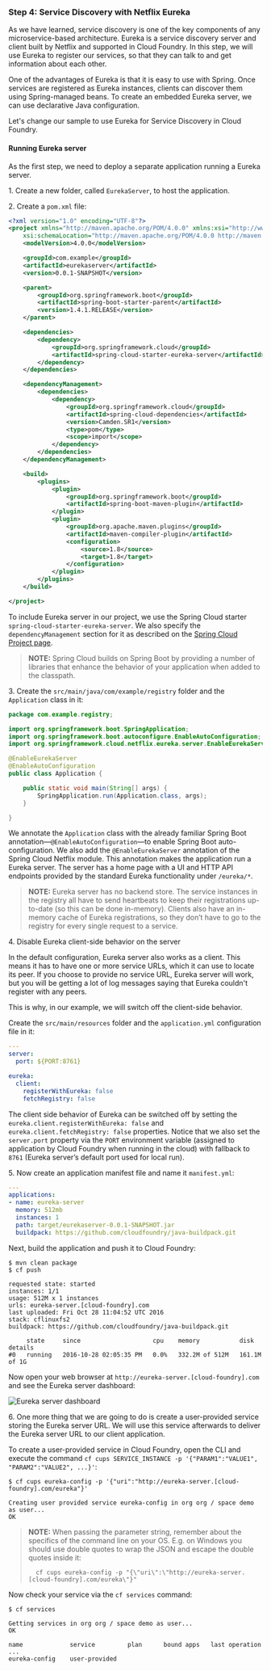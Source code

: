 ### Step 4: Service Discovery with Netflix Eureka

As we have learned, service discovery is one of the key components of any microservice-based architecture. Eureka is a service discovery server and client built by Netflix and supported in Cloud Foundry. In this step, we will use Eureka to register our services, so that they can talk to and get information about each other.

One of the advantages of Eureka is that it is easy to use with Spring. Once services are registered as Eureka instances, clients can discover them using Spring-managed beans. To create an embedded Eureka server, we can use declarative Java configuration.

Let's change our sample to use Eureka for Service Discovery in Cloud Foundry.


#### Running Eureka server

As the first step, we need to deploy a separate application running a Eureka server.

1\. Create a new folder, called `EurekaServer`, to host the application.

2\. Create a `pom.xml` file:

```xml
<?xml version="1.0" encoding="UTF-8"?>
<project xmlns="http://maven.apache.org/POM/4.0.0" xmlns:xsi="http://www.w3.org/2001/XMLSchema-instance"
    xsi:schemaLocation="http://maven.apache.org/POM/4.0.0 http://maven.apache.org/xsd/maven-4.0.0.xsd">
    <modelVersion>4.0.0</modelVersion>

    <groupId>com.example</groupId>
    <artifactId>eurekaserver</artifactId>
    <version>0.0.1-SNAPSHOT</version>

    <parent>
        <groupId>org.springframework.boot</groupId>
        <artifactId>spring-boot-starter-parent</artifactId>
        <version>1.4.1.RELEASE</version>
    </parent>

    <dependencies>
        <dependency>
            <groupId>org.springframework.cloud</groupId>
            <artifactId>spring-cloud-starter-eureka-server</artifactId>
        </dependency>
    </dependencies>

    <dependencyManagement>
        <dependencies>
            <dependency>
                <groupId>org.springframework.cloud</groupId>
                <artifactId>spring-cloud-dependencies</artifactId>
                <version>Camden.SR1</version>
                <type>pom</type>
                <scope>import</scope>
            </dependency>
        </dependencies>
    </dependencyManagement>

    <build>
        <plugins>
            <plugin>
                <groupId>org.springframework.boot</groupId>
                <artifactId>spring-boot-maven-plugin</artifactId>
            </plugin>
            <plugin>
                <groupId>org.apache.maven.plugins</groupId>
                <artifactId>maven-compiler-plugin</artifactId>
                <configuration>
                    <source>1.8</source>
                    <target>1.8</target>
                </configuration>
            </plugin>
        </plugins>
    </build>

</project>
```

To include Eureka server in our project, we use the Spring Cloud starter `spring-cloud-starter-eureka-server`. We also specify the `dependencyManagement` section for it as described on the [Spring Cloud Project page](http://projects.spring.io/spring-cloud/).

> **NOTE:** Spring Cloud builds on Spring Boot by providing a number of libraries that enhance the behavior of your application when added to the classpath.

3\. Create the `src/main/java/com/example/registry` folder and the `Application` class in it:

```java
package com.example.registry;

import org.springframework.boot.SpringApplication;
import org.springframework.boot.autoconfigure.EnableAutoConfiguration;
import org.springframework.cloud.netflix.eureka.server.EnableEurekaServer;

@EnableEurekaServer
@EnableAutoConfiguration
public class Application {

    public static void main(String[] args) {
        SpringApplication.run(Application.class, args);
    }

}
```

We annotate the `Application` class with the already familiar Spring Boot annotation—`@EnableAutoConfiguration`—to enable Spring Boot auto-configuration. We also add the `@EnableEurekaServer` annotation of the Spring Cloud Netflix module. This annotation makes the application run a Eureka server. The server has a home page with a UI and HTTP API endpoints provided by the standard Eureka functionality under `/eureka/*`.

> **NOTE:** Eureka server has no backend store. The service instances in the registry all have to send heartbeats to keep their registrations up-to-date (so this can be done in-memory). Clients also have an in-memory cache of Eureka registrations, so they don’t have to go to the registry for every single request to a service.

4\. Disable Eureka client-side behavior on the server

In the default configuration, Eureka server also works as a client. This means it has to have one or more service URLs, which it can use to locate its peer. If you choose to provide no service URL, Eureka server will work, but you will be getting a lot of log messages saying that Eureka couldn't register with any peers.

This is why, in our example, we will switch off the client-side behavior.

Create the `src/main/resources` folder and the `application.yml` configuration file in it:

```yml
---
server:
  port: ${PORT:8761}

eureka:
  client:
    registerWithEureka: false
    fetchRegistry: false

```

The client side behavior of Eureka can be switched off by setting the `eureka.client.registerWithEureka: false` and `eureka.client.fetchRegistry: false` properties.
Notice that we also set the `server.port` property via the `PORT` environment variable (assigned to application by Cloud Foundry when running in the cloud) with fallback to `8761` (Eureka server’s default port used for local run).

5\. Now create an application manifest file and name it `manifest.yml`:

```yml
---
applications:
- name: eureka-server
  memory: 512mb
  instances: 1
  path: target/eurekaserver-0.0.1-SNAPSHOT.jar
  buildpack: https://github.com/cloudfoundry/java-buildpack.git

```

Next, build the application and push it to Cloud Foundry:

    $ mvn clean package
    $ cf push
    
    requested state: started
    instances: 1/1
    usage: 512M x 1 instances
    urls: eureka-server.[cloud-foundry].com
    last uploaded: Fri Oct 28 11:04:52 UTC 2016
    stack: cflinuxfs2
    buildpack: https://github.com/cloudfoundry/java-buildpack.git

         state     since                    cpu    memory           disk           details
    #0   running   2016-10-28 02:05:35 PM   0.0%   332.2M of 512M   161.1M of 1G
    
Now open your web browser at `http://eureka-server.[cloud-foundry].com` and see the Eureka server dashboard:

![Eureka server dashboard](img/011_Eureka_server_dashboard.png)

6\. One more thing that we are going to do is create a user-provided service storing the Eureka server URL. We will use this service afterwards to deliver the Eureka server URL to our client application.

To create a user-provided service in Cloud Foundry, open the CLI and execute the command `cf cups SERVICE_INSTANCE -p '{"PARAM1":"VALUE1", "PARAM2":"VALUE2", ...}'`:

    $ cf cups eureka-config -p '{"uri":"http://eureka-server.[cloud-foundry].com/eureka"}'
    
    Creating user provided service eureka-config in org org / space demo as user...
    OK

> **NOTE:** When passing the parameter string, remember about the specifics of the command line on your OS. E.g. on Windows you should use double quotes to wrap the JSON and escape the double quotes inside it:
>    
>       cf cups eureka-config -p "{\"uri\":\"http://eureka-server.[cloud-foundry].com/eureka\"}"

Now check your service via the `cf services` command:

    $ cf services
    
    Getting services in org org / space demo as user...
    OK

    name             service         plan      bound apps   last operation
    ...
    eureka-config    user-provided